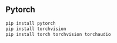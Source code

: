 ## Pytorch

```powershell
pip install pytorch
pip install torchvision
pip install torch torchvision torchaudio
```
